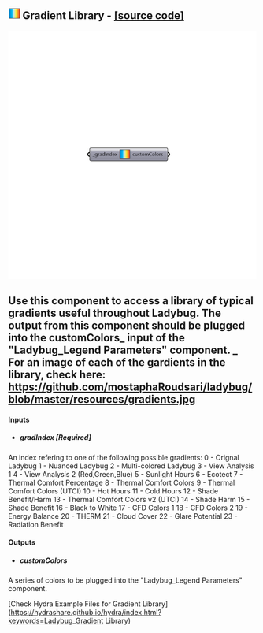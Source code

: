 ## ![](../../images/icons/Gradient_Library.png) Gradient Library - [[source code]](https://github.com/mostaphaRoudsari/ladybug/tree/master/src/Ladybug_Gradient%20Library.py)

![](../../images/components/Gradient_Library.png)

Use this component to access a library of typical gradients useful throughout Ladybug.  The output from this component should be plugged into the customColors_ input of the "Ladybug_Legend Parameters" component.
 _
 For an image of each of the gardients in the library, check here:
 https://github.com/mostaphaRoudsari/ladybug/blob/master/resources/gradients.jpg
 -
 

#### Inputs
* ##### gradIndex [Required]
An index refering to one of the following possible gradients:
 0 - Orignal Ladybug
 1 - Nuanced Ladybug
 2 - Multi-colored Ladybug
 3 - View Analysis 1
 4 - View Analysis 2 (Red,Green,Blue)
 5 - Sunlight Hours
 6 - Ecotect
 7 - Thermal Comfort Percentage
 8 - Thermal Comfort Colors
 9 - Thermal Comfort Colors (UTCI)
 10 - Hot Hours
 11 - Cold Hours
 12 - Shade Benefit/Harm
 13 - Thermal Comfort Colors v2 (UTCI)
 14 - Shade Harm
 15 - Shade Benefit
 16 - Black to White
 17 - CFD Colors 1
 18 - CFD Colors 2
 19 - Energy Balance
 20 - THERM
 21 - Cloud Cover
 22 - Glare Potential
 23 - Radiation Benefit

#### Outputs
* ##### customColors
A series of colors to be plugged into the "Ladybug_Legend Parameters" component.


[Check Hydra Example Files for Gradient Library](https://hydrashare.github.io/hydra/index.html?keywords=Ladybug_Gradient Library)